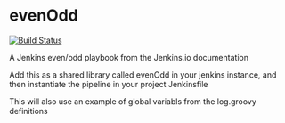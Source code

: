 # evenOdd
[![Build Status](http://localhost:8080/Vini_Jenkins/buildStatus/icon?job=libraries)](http://localhost:8080/Vini_Jenkins/job/libraries/)

A Jenkins even/odd playbook from the Jenkins.io documentation

Add this as a shared library called evenOdd in your jenkins
instance, and then instantiate the pipeline in your project Jenkinsfile

This will also use an example of global variabls from the log.groovy
definitions
